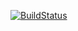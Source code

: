 [![BuildStatus](https://travis-ci.org/OldTacomaMarine/otm-website.svg)](https://travis-ci.org/OldTacomaMarine/otm-website)

